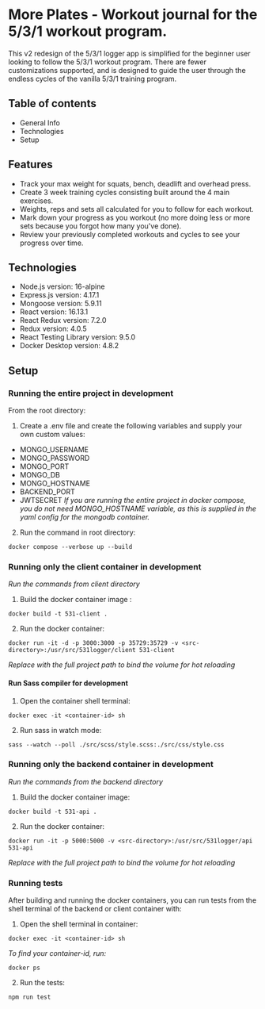 # More Plates - Workout journal for the 5/3/1 workout program.
This v2 redesign of the 5/3/1 logger app is simplified for the beginner user looking to follow the 5/3/1 workout program. There are fewer customizations supported, and is designed to guide the user through the endless cycles of the vanilla 5/3/1 training program.

## Table of contents
* General Info
* Technologies
* Setup

## Features
* Track your max weight for squats, bench, deadlift and overhead press.
* Create 3 week training cycles consisting built around the 4 main exercises.
* Weights, reps and sets all calculated for you to follow for each workout.
* Mark down your progress as you workout (no more doing less or more sets because you forgot how many you've done).
* Review your previously completed workouts and cycles to see your progress over time.

## Technologies
* Node.js version: 16-alpine
* Express.js version: 4.17.1
* Mongoose version: 5.9.11
* React version: 16.13.1
* React Redux version: 7.2.0
* Redux version: 4.0.5
* React Testing Library version: 9.5.0
* Docker Desktop version: 4.8.2

## Setup
### Running the entire project in development
From the root directory:
1) Create a .env file and create the following variables and supply your own custom values:
* MONGO_USERNAME
* MONGO_PASSWORD
* MONGO_PORT
* MONGO_DB
* MONGO_HOSTNAME
* BACKEND_PORT
* JWTSECRET
*If you are running the entire project in docker compose, you do not need MONGO_HOSTNAME variable, as this is supplied in the yaml config for the mongodb container.* 

2) Run the command in root directory:
```
docker compose --verbose up --build
```

### Running only the client container in development

*Run the commands from client directory*

1. Build the docker container image :
```
docker build -t 531-client .
```
2. Run the docker container:
```
docker run -it -d -p 3000:3000 -p 35729:35729 -v <src-directory>:/usr/src/531logger/client 531-client
```
*Replace <src-directory> with the full project path to bind the volume for hot reloading*

#### Run Sass compiler for development

1. Open the container shell terminal:
```
docker exec -it <container-id> sh
```
2. Run sass in watch mode:
```
sass --watch --poll ./src/scss/style.scss:./src/css/style.css
```

### Running only the backend container in development
*Run the commands from the backend directory*
1. Build the docker container image:
```
docker build -t 531-api .
```

2. Run the docker container:

```
docker run -it -p 5000:5000 -v <src-directory>:/usr/src/531logger/api 531-api
```
*Replace <src-directory> with the full project path to bind the volume for hot reloading*

### Running tests
After building and running the docker containers, you can run tests from the shell terminal of the backend or client container with:
1. Open the shell terminal in container:
```
docker exec -it <container-id> sh
```
*To find your container-id, run:*
```
docker ps
```
2. Run the tests:
``` 
npm run test
```


